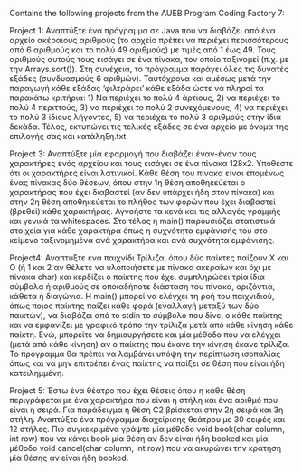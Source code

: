 Contains the following projects from the AUEB Program Coding Factory 7:

Project 1:
Αναπτύξτε ένα πρόγραμμα σε Java που να διαβάζει από ένα αρχείο ακέραιους 
αριθμούς (το αρχείο πρέπει να περιέχει περισσότερους από 6 αριθμούς και το πολύ 
49 αριθμούς) με τιμές από 1 έως 49. Τους αριθμούς αυτούς τους εισάγει σε ένα 
πίνακα, τον οποίο ταξινομεί (π.χ. με την Arrays.sort()). Στη συνέχεια, το πρόγραμμα
παράγει όλες τις δυνατές εξάδες (συνδυασμούς 6 αριθμών). Ταυτόχρονα και αμέσως 
μετά την παραγωγή κάθε εξάδας ‘φιλτράρει’ κάθε εξάδα ώστε να πληροί τα 
παρακάτω κριτήρια: 1) Να περιέχει το πολύ 4 άρτιους, 2) να περιέχει το πολύ 4 
περιττούς, 3) να περιέχει το πολύ 2 συνεχόμενους, 4) να περιέχει το πολύ 3 ίδιους 
λήγοντες, 5) να περιέχει το πολύ 3 αριθμούς στην ίδια δεκάδα. 
Τέλος, εκτυπώνει τις τελικές εξάδες σε ένα αρχείο με όνομα της επιλογής σας και 
κατάληξη.txt

Project 3:
Αναπτύξτε μία εφαρμογή που διαβάζει έναν-έναν τους χαρακτήρες ενός αρχείου και 
τους εισάγει σε ένα πίνακα 128x2. Υποθέστε ότι οι χαρακτήρες είναι λατινικοί. Κάθε 
θέση του πίνακα είναι επομένως ένας πίνακας δύο θέσεων, όπου στην 1η θέση 
αποθηκεύεται ο χαρακτήρας που έχει διαβαστεί (αν δεν υπάρχει ήδη στον πίνακα) 
και στην 2η θέση αποθηκεύεται το πλήθος των φορών που έχει διαβαστεί (βρεθεί) 
κάθε χαρακτήρας. Αγνοήστε τα κενά και τις αλλαγές γραμμής και γενικά τα 
whitespaces.
Στο τέλος η main() παρουσιάζει στατιστικά στοιχεία για κάθε χαρακτήρα όπως η 
συχνότητα εμφάνισής του στο κείμενο ταξινομημένα ανά χαρακτήρα και ανά 
συχνότητα εμφάνισης.

Project4: 
Αναπτύξτε ένα παιχνίδι Τρίλιζα, όπου δύο παίκτες παίζουν Χ και Ο (ή 1 και 2 αν θέλετε 
να υλοποιήσετε με πίνακα ακεραίων και όχι με πίνακα char) και κερδίζει ο παίκτης 
που έχει συμπληρώσει τρία ίδια σύμβολα ή αριθμούς σε οποιαδήποτε διάσταση του 
πίνακα, οριζόντια, κάθετα ή διαγώνια.
Η main() μπορεί να ελέγχει τη ροή του παιχνιδιού, όπως ποιος παίκτης παίζει κάθε 
φορά (εναλλαγή μεταξύ των δύο παικτών), να διαβάζει από το stdin το σύμβολο που 
δίνει ο κάθε παίκτης και να εμφανίζει με γραφικό τρόπο την τρίλιζα μετά από κάθε 
κίνηση κάθε παίκτη.
Ενώ, μπορείτε να δημιουργήσετε και μία μέθοδο που να ελέγχει (μετά από κάθε 
κίνηση) αν ο παίκτης που έκανε την κίνηση έκανε τρίλιζα.
Το πρόγραμμα θα πρέπει να λαμβάνει υπόψη την περίπτωση ισοπαλίας όπως και να 
μην επιτρέπει ένας παίκτης να παίξει σε θέση που είναι ήδη κατειλημμένη. 

Project 5:
Έστω ένα θέατρο που έχει θέσεις όπου η κάθε θέση περιγράφεται με ένα χαρακτήρα 
που είναι η στήλη και ένα αριθμό που είναι η σειρά. Για παράδειγμα η θέση C2 
βρίσκεται στην 2η σειρά και 3η στήλη.
Αναπτύξτε ένα πρόγραμμα διαχείρισης θεάτρου με 30 σειρές και 12 στήλες. Πιο 
συγκεκριμένα γράψτε μία μέθοδο void book(char column, int row) που να κάνει book
μία θέση αν δεν είναι ήδη booked και μία μέθοδο void cancel(char column, int row) 
που να ακυρώνει την κράτηση μία θέσης αν είναι ήδη booked.
